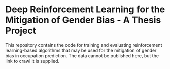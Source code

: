 # Deep Reinforcement Learning for the Mitigation of Gender Bias - A Thesis Project

This repository contains the code for training and evaluating reinforcement learning-based algorithms that may be used for the mitigation of gender bias in occupation prediction. The data cannot be published here, but the link to crawl it is supplied.
